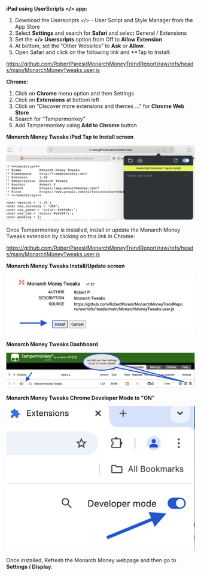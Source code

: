 **iPad using UserScripts </> app:**

1. Download the Userscripts </> - User Script and Style Manager from the App Store
2. Select **Settings** and search for **Safari** and select General / Extensions
3. Set the **</> Userscripts** option from Off to **Allow Extension**
4. At bottom, set the "Other Websites" to **Ask** or **Allow**.
5. Open Safari and click on the following link and **Tap to Install:

https://github.com/RobertParesi/MonarchMoneyTrendReport/raw/refs/heads/main/MonarchMoneyTweaks.user.js




**Chrome:**

1. Click on **Chrome** menu option and then Settings
2. Click on **Extensions** at bottom left
3. Click on "Discover more extensions and themes …" for **Chrome Web Store**
4. Search for “Tampermonkey”
5. Add Tampermonkey using **Add to Chrome** button

**Monarch Money Tweaks iPad Tap to Install screen**

![Settings](/images/MM_iPad1.png)


   
Once Tampermonkey is installed, install or update the Monarch Money Tweaks extension by clicking on this link in Chrome:

https://github.com/RobertParesi/MonarchMoneyTrendReport/raw/refs/heads/main/MonarchMoneyTweaks.user.js



**Monarch Money Tweaks Install/Update screen**

![Settings](/images/MM_Chrome3.png)

**Monarch Money Tweaks Dashboard**

![Settings](/images/MM_Chrome1.png)

**Monarch Money Tweaks Chrome Developer Mode to "ON"**

![Settings](/images/MM_Chrome2.png)


Once installed, Refresh the Monarch Money webpage and then go to **Settings / Display**.
